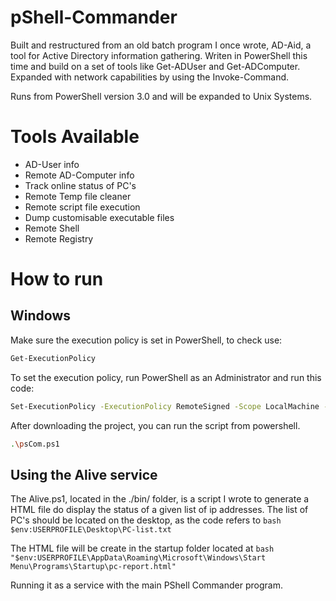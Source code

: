  # pShell-Commander                

Built and restructured from an old batch program I once wrote, AD-Aid, a tool for Active Directory information gathering. Writen in PowerShell this time and build on a set of tools like Get-ADUser and Get-ADComputer.
Expanded with network capabilities by using the Invoke-Command.

Runs from PowerShell version 3.0  and will be expanded to Unix Systems.

# Tools Available

- AD-User info
- Remote AD-Computer info
- Track online status of PC's
- Remote Temp file cleaner
- Remote script file execution
- Dump customisable executable files
- Remote Shell
- Remote Registry

# How to run

## Windows

Make sure the execution policy is set in PowerShell, to check use:

```bash
Get-ExecutionPolicy
```

To set the execution policy, run PowerShell as an Administrator and run this code:

```bash
Set-ExecutionPolicy -ExecutionPolicy RemoteSigned -Scope LocalMachine -Force
```

After downloading the project, you can run the script from powershell.

```bash
.\psCom.ps1
```

## Using the Alive service

The Alive.ps1, located in the ./bin/ folder, is a script I wrote to generate a HTML file do display the status of a given list of ip addresses. The list of PC's should be located on the desktop, as the code refers to ```bash $env:USERPROFILE\Desktop\PC-list.txt ```

The HTML file will be create in the startup folder located at ```bash "$env:USERPROFILE\AppData\Roaming\Microsoft\Windows\Start Menu\Programs\Startup\pc-report.html" ```

Running it as a service with the main PShell Commander program.


